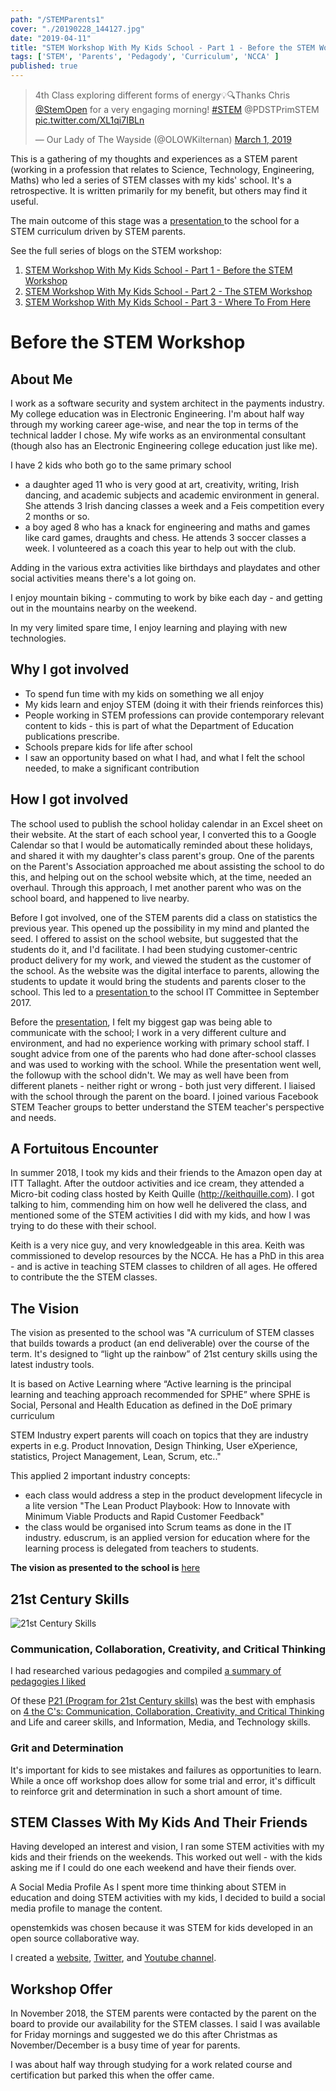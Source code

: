 ```yaml
---
path: "/STEMParents1"
cover: "./20190228_144127.jpg"
date: "2019-04-11"
title: "STEM Workshop With My Kids School - Part 1 - Before the STEM Workshop"
tags: ['STEM', 'Parents', 'Pedagody', 'Curriculum', 'NCCA' ]
published: true 
---
```


<blockquote class="twitter-tweet"><p lang="en" dir="ltr">4th Class exploring different forms of energy💡🔍Thanks Chris <a href="https://twitter.com/StemOpen?ref_src=twsrc%5Etfw">@StemOpen</a> for a very engaging morning! <a href="https://twitter.com/hashtag/STEM?src=hash&amp;ref_src=twsrc%5Etfw">#STEM</a> @PDSTPrimSTEM <a href="https://t.co/XL1qi7IBLn">pic.twitter.com/XL1qi7IBLn</a></p>&mdash; Our Lady of The Wayside (@OLOWKilternan) <a href="https://twitter.com/OLOWKilternan/status/1101423689562767360?ref_src=twsrc%5Etfw">March 1, 2019</a></blockquote> 


This is a gathering of my thoughts and experiences as a STEM parent (working in a profession that relates to Science, Technology, Engineering, Maths) who led a series of STEM classes with my kids' school. It's a retrospective. It is written primarily for my benefit, but others may find it useful.


The main outcome of this stage was a [presentation ](https://docs.google.com/presentation/d/1vLz-oIf_13jl7KrR4l1jtORkT0xjbGgKtymp9oGGvdw/edit?usp=sharing ) to the school for a STEM curriculum driven by STEM parents.


See the full series of blogs on the STEM workshop:                                         
1. [STEM Workshop With My Kids School - Part 1 - Before the STEM Workshop](../STEMParents1)
2. [STEM Workshop With My Kids School - Part 2 - The STEM Workshop](../STEMParents2)       
3. [STEM Workshop With My Kids School - Part 3 - Where To From Here](../STEMParents3)      


# Before the STEM Workshop

## About Me
I work as a software security and system architect in the payments industry. My college education was in Electronic Engineering. I'm about half way through my working career age-wise, and near the top in terms of the technical ladder I chose. My wife works as an environmental consultant (though also has an Electronic Engineering college education just like me).

I have 2 kids who both go to the same primary school

- a daughter aged 11 who is very good at art, creativity, writing, Irish dancing, and academic subjects and academic environment in general. She attends 3 Irish dancing classes a week and a Feis competition every 2 months or so.
- a boy aged 8 who has a knack for engineering and maths and games like card games, draughts and chess. He attends 3 soccer classes a week. I volunteered as a coach this year to help out with the club.

Adding in the various extra activities like birthdays and playdates and other social activities means there's a lot going on.

I enjoy mountain biking - commuting to work by bike each day - and getting out in the mountains nearby on the weekend.

In my very limited spare time, I enjoy learning and playing with new technologies.




## Why I got involved
- To spend fun time with my kids on something we all enjoy
- My kids learn and enjoy STEM (doing it with their friends reinforces this)
- People working in STEM professions can provide contemporary relevant content to kids - this is part of what the Department of Education publications prescribe.
- Schools prepare kids for life after school
- I saw an opportunity based on what I had, and what I felt the school needed, to make a significant contribution


## How I got involved
The school used to publish the school holiday calendar in an Excel sheet on their website. At the start of each school year, I converted this to a Google Calendar so that I would be automatically reminded about these holidays, and shared it with my daughter's class parent's group. One of the parents on the Parent's Association approached me about assisting the school to do this, and helping out on the school website which, at the time, needed an overhaul. Through this approach, I met another parent who was on the school board, and happened to live nearby.

Before I got involved, one of the STEM parents did a class on statistics the previous year. This opened up the possibility in my mind and planted the seed.
I offered to assist on the school website, but suggested that the students do it, and I'd facilitate. I had been studying customer-centric product delivery for my work, and viewed the student as the customer of the school. As the website was the digital interface to parents, allowing the students to update it would bring the students and parents closer to the school. This led to a [presentation ](https://docs.google.com/presentation/d/1vLz-oIf_13jl7KrR4l1jtORkT0xjbGgKtymp9oGGvdw/edit?usp=sharing ) to the school IT Committee in September 2017.

Before the [presentation](https://docs.google.com/presentation/d/1vLz-oIf_13jl7KrR4l1jtORkT0xjbGgKtymp9oGGvdw/edit?usp=sharing), I felt my biggest gap was being able to communicate with the school; I work in a very different culture and environment, and had no experience working with primary school staff. I sought advice from one of the parents who had done after-school classes and was used to working with the school. While the presentation went well, the followup with the school didn't. We may as well have been from different planets - neither right or wrong - both just very different. I liaised with the school through the parent on the board. I joined various Facebook STEM Teacher groups to better understand the STEM teacher's perspective and needs.


## A Fortuitous Encounter
In summer 2018, I took my kids and their friends to the Amazon open day at ITT Tallaght. After the outdoor activities and ice cream, they attended a Micro-bit coding class hosted by Keith Quille (http://keithquille.com). I got talking to him, commending him on how well he delivered the class, and mentioned some of the STEM activities I did with my kids, and how I was trying to do these with their school. 

Keith is a very nice guy, and very knowledgeable in this area. Keith was commissioned to develop resources by the NCCA. He has a PhD in this area - and is active in teaching STEM classes to children of all ages. He offered to contribute the the STEM classes.


## The Vision
The vision as presented to the school was "A curriculum of STEM classes that builds towards a product (an end deliverable) over the course of the term. It's designed to “light up the rainbow” of 21st century skills using the latest industry tools. 

It is based on Active Learning where “Active learning is the principal learning and teaching approach recommended for SPHE” where SPHE is Social, Personal and Health Education as defined in the DoE primary curriculum

STEM Industry expert parents will coach on topics that they are industry experts in e.g. Product Innovation, Design Thinking, User eXperience, statistics, Project Management, Lean, Scrum, etc.."

This applied 2 important industry concepts:

- each class would address a step in the product development lifecycle in a lite version "The Lean Product Playbook: How to Innovate with Minimum Viable Products and Rapid Customer Feedback" 
- the class would be organised into Scrum teams as done in the IT industry. eduscrum, is an applied version for education where for the learning process is delegated from teachers to students.

**The vision as presented to the school is** [here ](https://docs.google.com/presentation/d/1vLz-oIf_13jl7KrR4l1jtORkT0xjbGgKtymp9oGGvdw/edit?usp=sharing )





## 21st Century Skills

![21st Century Skills](/assets/p21.png)

### Communication, Collaboration, Creativity, and Critical Thinking
I had researched various pedagogies and compiled [a summary of pedagogies I liked]( https://drive.google.com/file/d/0BwrM9BmHsajKdWNzTEVrRmh2c1p6QXBRWkF4Sk43bkkzbUJr/view?usp=sharing)

Of these [ P21 (Program for 21st Century skills)](http://www.battelleforkids.org/networks/p21/frameworks-resources) was the best with emphasis on [ 4 the C's: Communication, Collaboration, Creativity, and Critical Thinking ](http://static.battelleforkids.org/documents/p21/P21_framework_0816_2pgs.pdf) and  Life and career skills, and  Information, Media, and Technology skills. 

### Grit and Determination
It's important for kids to see mistakes and failures as opportunities to learn. While a once off workshop does allow for some trial and error, it's difficult to reinforce grit and determination in such a short amount of time.

## STEM Classes With My Kids And Their Friends
Having developed an interest and vision, I ran some STEM activities with my kids and their friends on the weekends. This worked out well - with the kids asking me if I could do one each weekend and have their fiends over.

A Social Media Profile 
As I spent more time thinking about STEM in education and doing STEM activities with my kids, I decided to build a social media profile to manage the content. 

openstemkids was chosen because it was STEM for kids developed in an open source collaborative way.

I created a [website](https://www.openstemkids.com/), [Twitter](https://twitter.com/STEMOpen), and [Youtube channel](https://www.youtube.com/channel/UClT-YU-Yl_3to7yXAHEeuqA). 


## Workshop Offer
In November 2018, the STEM parents were contacted by the parent on the board to provide our availability for the STEM classes. I said I was available for Friday mornings and suggested we do this after Christmas as November/December is a busy time of year for parents.

I was about half way through studying for a work related course and certification but parked this when the offer came.

